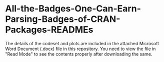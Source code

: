 # All-the-Badges-One-Can-Earn-Parsing-Badges-of-CRAN-Packages-READMEs

The details of the codeset and plots are included in the attached Microsoft Word Document (.docx) file in this repository. 
You need to view the file in "Read Mode" to see the contents properly after downloading the same.
